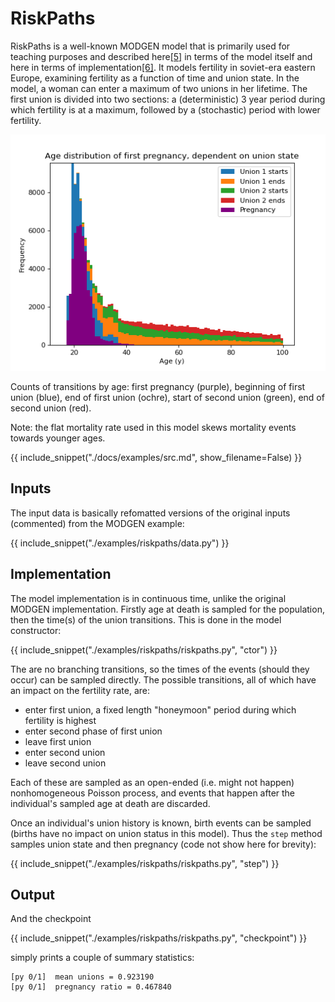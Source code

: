 # RiskPaths

RiskPaths is a well-known MODGEN model that is primarily used for teaching purposes and described here[[5]](#references) in terms of the model itself and here in terms of implementation[[6]](#references). It models fertility in soviet-era eastern Europe, examining fertility as a function of time and union state. In the model, a woman can enter a maximum of two unions in her lifetime. The first union is divided into two sections: a (deterministic) 3 year period during which fertility is at a maximum, followed by a (stochastic) period with lower fertility.

![riskpaths](./img/riskpaths.png)

Counts of transitions by age: first pregnancy (purple), beginning of first union (blue), end of first union (ochre), start of second union (green), end of second union (red).

Note: the flat mortality rate used in this model skews mortality events towards younger ages.

{{ include_snippet("./docs/examples/src.md", show_filename=False) }}

## Inputs

The input data is basically refomatted versions of the original inputs (commented) from the MODGEN example:

{{ include_snippet("./examples/riskpaths/data.py") }}

## Implementation

The model implementation is in continuous time, unlike the original MODGEN implementation. Firstly age at death is sampled for the population, then the time(s) of the union transitions. This is done in the model constructor:

{{ include_snippet("./examples/riskpaths/riskpaths.py", "ctor") }}

The are no branching transitions, so the times of the events (should they occur) can be sampled directly. The possible transitions, all of which have an impact on the fertility rate, are:

- enter first union, a fixed length "honeymoon" period during which fertility is highest
- enter second phase of first union
- leave first union
- enter second union
- leave second union

Each of these are sampled as an open-ended (i.e. might not happen) nonhomogeneous Poisson process, and events that happen after the individual's sampled age at death are discarded.

Once an individual's union history is known, birth events can be sampled (births have no impact on union status in this model). Thus the `step` method samples union state and then pregnancy (code not show here for brevity):

{{ include_snippet("./examples/riskpaths/riskpaths.py", "step") }}

## Output

And the checkpoint 

{{ include_snippet("./examples/riskpaths/riskpaths.py", "checkpoint") }}

simply prints a couple of summary statistics:

```text
[py 0/1]  mean unions = 0.923190
[py 0/1]  pregnancy ratio = 0.467840
```
